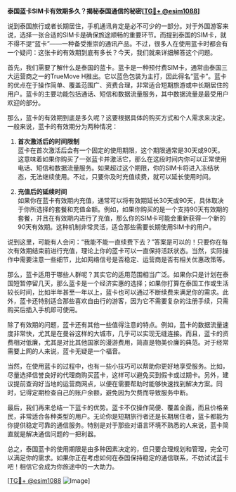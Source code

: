 **泰国蓝卡SIM卡有效期多久？揭秘泰国通信的秘密[[TG💪+ @esim1088](https://t.me/s/esim1088)]**

说到泰国旅行或者长期居住，手机通讯肯定是必不可少的一部分。对于外国游客来说，选择一张合适的SIM卡是确保旅途顺畅的重要环节。而提到泰国的SIM卡，就不得不提“蓝卡”——一种备受推崇的通讯产品。不过，很多人在使用蓝卡时都会有一个疑问：这张卡的有效期到底有多长？今天，我们就来详细解答这个问题。

首先，我们需要了解什么是泰国的蓝卡。蓝卡是一种预付费SIM卡，通常由泰国三大运营商之一的TrueMove H推出。它以蓝色包装为主打，因此得名“蓝卡”。蓝卡的优点在于操作简单、覆盖范围广、资费合理，非常适合短期旅游或中长期居住的用户。蓝卡的主要功能包括通话、短信和数据流量服务，其中数据流量是最受用户欢迎的部分。

那么，蓝卡的有效期到底是多久呢？这要根据具体的购买方式和个人需求来决定。一般来说，蓝卡的有效期分为两种情况：

1. **首次激活后的时间限制**  
   蓝卡在首次激活后会有一个固定的使用期限，这个期限通常是30天或90天。这意味着如果你购买了一张蓝卡并激活它，那么在这段时间内你可以正常使用电话、短信和数据流量服务。如果超过这个期限，你的SIM卡将进入冻结状态，无法继续使用。不过，只要你及时充值续费，就可以延长使用时间。

2. **充值后的延续时间**  
   如果你在蓝卡有效期内充值，通常可以将有效期延长30天或90天，具体取决于你所选择的套餐和充值金额。例如，如果你购买的是一个支持90天有效期的套餐，并且在有效期内进行了充值，那么你的SIM卡可能会重新获得一个新的90天有效期。这种机制非常灵活，适合那些需要长期使用SIM卡的用户。

说到这里，可能有人会问：“我能不能一直续费下去？”答案是可以的！只要你在每次有效期结束前进行充值，理论上你的蓝卡可以一直保持活跃状态。当然，实际操作中需要注意一些细节，比如网络信号是否稳定、运营商是否有相关优惠政策等。

那么，蓝卡适用于哪些人群呢？其实它的适用范围相当广泛。如果你只是计划在泰国短暂停留几天，那么蓝卡是一个经济实惠的选择；如果你打算在泰国工作或生活较长时间，比如半年甚至一年以上，蓝卡也可以通过不断续费来满足你的需求。此外，蓝卡还特别适合那些喜欢自由行的游客，因为它不需要复杂的注册手续，只需购买后插入手机即可使用。

除了有效期的问题，蓝卡还有其他一些值得注意的特点。例如，蓝卡的数据流量速度非常快，尤其是在曼谷这样的大城市，几乎可以实现无缝连接。而且，蓝卡的资费相对低廉，尤其是对比其他国家的漫游费用，简直是物美价廉的典范。对于经常需要上网的人来说，蓝卡无疑是一个福音。

当然，在使用蓝卡的过程中，也有一些小技巧可以帮助你更好地享受服务。比如，尽量选择信誉良好的代理商购买蓝卡，这样可以避免买到假卡或过期卡。另外，建议提前查询好当地的运营商网点，以便在需要帮助时能够快速找到解决方案。同时，记得定期检查自己的账户余额，避免因为欠费而导致服务中断。

最后，我们再来总结一下蓝卡的优势。蓝卡不仅操作简便、覆盖全面，而且价格亲民，非常适合各种类型的用户。无论你是短期旅行者还是长期居住者，蓝卡都能为你提供稳定可靠的通信服务。特别是对于那些对语言环境不熟悉的人来说，蓝卡简直就是解决通信问题的一把利器。

总之，泰国蓝卡的使用期限是由多种因素决定的，但只要合理规划和管理，完全可以满足你的需求。如果你正在考虑如何在泰国保持稳定的通信联系，不妨试试蓝卡吧！相信它会成为你旅途中的一大助力。

[[TG💪+ @esim1088](https://t.me/s/esim1088) ![Image](https://i.postimg.cc/4NQfJmqS/Snipaste-2025-05-13-00-14-12.png)]